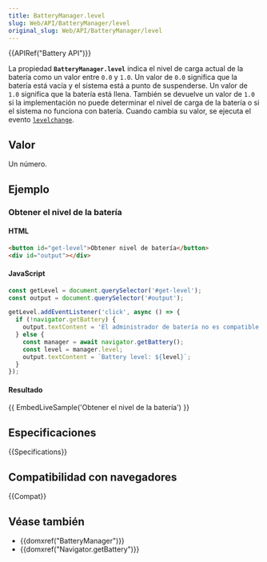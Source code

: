 ```yaml
---
title: BatteryManager.level
slug: Web/API/BatteryManager/level
original_slug: Web/API/BatteryManager/level
---
```


{{APIRef("Battery API")}}

La propiedad **`BatteryManager.level`** indica el nivel de carga actual de la batería como un valor entre `0.0` y `1.0`.
Un valor de `0.0` significa que la batería está vacía y el sistema está a punto de suspenderse.
Un valor de `1.0` significa que la batería está llena.
También se devuelve un valor de `1.0` si la implementación no puede determinar el nivel de carga de la batería o si el sistema no funciona con batería.
Cuando cambia su valor, se ejecuta el evento [`levelchange`](/es/docs/Web/API/BatteryManager/levelchange_event).

## Valor

Un número.

## Ejemplo

### Obtener el nivel de la batería

#### HTML

```html
<button id="get-level">Obtener nivel de batería</button>
<div id="output"></div>
```

#### JavaScript

```js
const getLevel = document.querySelector('#get-level');
const output = document.querySelector('#output');

getLevel.addEventListener('click', async () => {
  if (!navigator.getBattery) {
    output.textContent = 'El administrador de batería no es compatible';
  } else {
    const manager = await navigator.getBattery();
    const level = manager.level;
    output.textContent = `Battery level: ${level}`;
  }
});

```

#### Resultado

{{ EmbedLiveSample('Obtener el nivel de la batería') }}

## Especificaciones

{{Specifications}}

## Compatibilidad con navegadores

{{Compat}}

## Véase también

- {{domxref("BatteryManager")}}
- {{domxref("Navigator.getBattery")}}
